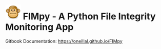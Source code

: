 # ![](docs/assets/face-monkey.png)&nbsp;FIMpy - A Python File Integrity Monitoring App

Gitbook Documentation: https://oneillal.github.io/FIMpy
